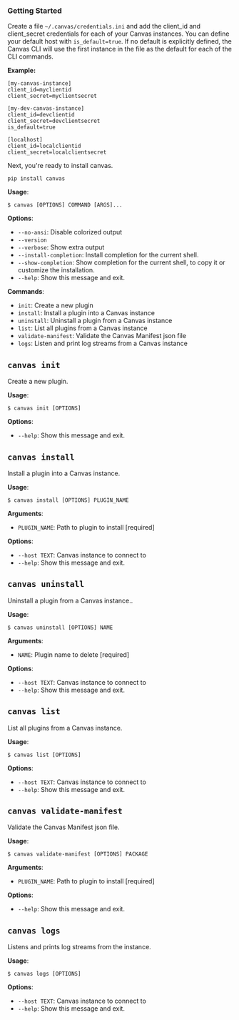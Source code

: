### Getting Started

Create a file `~/.canvas/credentials.ini` and add the client_id and client_secret credentials for each of your Canvas instances. You can define your default host with `is_default=true`. If no default is explicitly defined, the Canvas CLI will use the first instance in the file as the default for each of the CLI commands.

**Example:**

```
[my-canvas-instance]
client_id=myclientid
client_secret=myclientsecret

[my-dev-canvas-instance]
client_id=devclientid
client_secret=devclientsecret
is_default=true

[localhost]
client_id=localclientid
client_secret=localclientsecret
```

Next, you're ready to install canvas.

`pip install canvas`

**Usage**:

```console
$ canvas [OPTIONS] COMMAND [ARGS]...
```

**Options**:

- `--no-ansi`: Disable colorized output
- `--version`
- `--verbose`: Show extra output
- `--install-completion`: Install completion for the current shell.
- `--show-completion`: Show completion for the current shell, to copy it or customize the installation.
- `--help`: Show this message and exit.

**Commands**:

- `init`: Create a new plugin
- `install`: Install a plugin into a Canvas instance
- `uninstall`: Uninstall a plugin from a Canvas instance
- `list`: List all plugins from a Canvas instance
- `validate-manifest`: Validate the Canvas Manifest json file
- `logs`: Listen and print log streams from a Canvas instance

## `canvas init`

Create a new plugin.

**Usage**:

```console
$ canvas init [OPTIONS]
```

**Options**:

- `--help`: Show this message and exit.

## `canvas install`

Install a plugin into a Canvas instance.

**Usage**:

```console
$ canvas install [OPTIONS] PLUGIN_NAME
```

**Arguments**:

- `PLUGIN_NAME`: Path to plugin to install [required]

**Options**:

- `--host TEXT`: Canvas instance to connect to
- `--help`: Show this message and exit.

## `canvas uninstall`

Uninstall a plugin from a Canvas instance..

**Usage**:

```console
$ canvas uninstall [OPTIONS] NAME
```

**Arguments**:

- `NAME`: Plugin name to delete [required]

**Options**:

- `--host TEXT`: Canvas instance to connect to
- `--help`: Show this message and exit.

## `canvas list`

List all plugins from a Canvas instance.

**Usage**:

```console
$ canvas list [OPTIONS]
```

**Options**:

- `--host TEXT`: Canvas instance to connect to
- `--help`: Show this message and exit.

## `canvas validate-manifest`

Validate the Canvas Manifest json file.

**Usage**:

```console
$ canvas validate-manifest [OPTIONS] PACKAGE
```

**Arguments**:

- `PLUGIN_NAME`: Path to plugin to install [required]

**Options**:

- `--help`: Show this message and exit.

## `canvas logs`

Listens and prints log streams from the instance.

**Usage**:

```console
$ canvas logs [OPTIONS]
```

**Options**:

- `--host TEXT`: Canvas instance to connect to
- `--help`: Show this message and exit.
